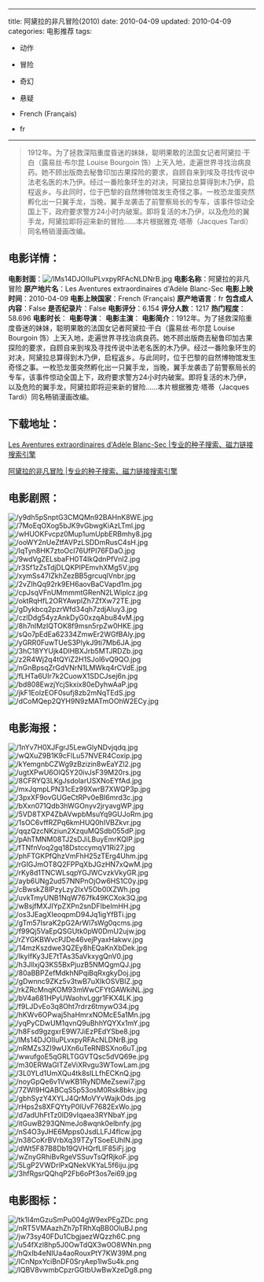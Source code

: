 
---
title: 阿黛拉的非凡冒险(2010)
date: 2010-04-09
updated: 2010-04-09
categories: 电影推荐
tags:
- 动作
- 冒险
- 奇幻
- 悬疑

- French (Français)
- fr
---


> 1912年。为了拯救深陷重度昏迷的妹妹，聪明果敢的法国女记者阿黛拉·干白（露易丝·布尔昆 Louise Bourgoin 饰）上天入地，走遍世界寻找治病良药。她不顾出版商去秘鲁印加古果探险的要求，自顾自来到埃及寻找传说中法老名医的木乃伊。经过一番险象环生的对决，阿黛拉总算得到木乃伊，启程返乡。与此同时，位于巴黎的自然博物馆发生奇怪之事。一枚恐龙蛋突然孵化出一只翼手龙，当晚，翼手龙袭击了前警察局长的专车，该事件惊动全国上下，政府要求警方24小时内破案。即将复活的木乃伊，以及危险的翼手龙，阿黛拉即将迎来新的冒险……本片根据雅克·塔蒂（Jacques Tardi）同名畅销漫画改编。

## **电影详情**：

**电影封面**：<img src="https://image.tmdb.org/t/p/w200/lMs14DJOIIuPLvxpyRFAcNLDNrB.jpg" alt="/lMs14DJOIIuPLvxpyRFAcNLDNrB.jpg" title="/lMs14DJOIIuPLvxpyRFAcNLDNrB.jpg">
**电影名称**：阿黛拉的非凡冒险
**原产地片名**：Les Aventures extraordinaires d'Adèle Blanc-Sec
**电影上映时间**：2010-04-09
**电影上映国家**：French (Français)
**原产地语言**：fr
**包含成人内容**：False
**是否纪录片**：False
**电影评分**：6.154
**评分人数**：1217
**热门程度**：58.696
**电影时长**：
**电影导演**：
**电影主演**：
**电影简介**：1912年。为了拯救深陷重度昏迷的妹妹，聪明果敢的法国女记者阿黛拉·干白（露易丝·布尔昆 Louise Bourgoin 饰）上天入地，走遍世界寻找治病良药。她不顾出版商去秘鲁印加古果探险的要求，自顾自来到埃及寻找传说中法老名医的木乃伊。经过一番险象环生的对决，阿黛拉总算得到木乃伊，启程返乡。与此同时，位于巴黎的自然博物馆发生奇怪之事。一枚恐龙蛋突然孵化出一只翼手龙，当晚，翼手龙袭击了前警察局长的专车，该事件惊动全国上下，政府要求警方24小时内破案。即将复活的木乃伊，以及危险的翼手龙，阿黛拉即将迎来新的冒险……本片根据雅克·塔蒂（Jacques Tardi）同名畅销漫画改编。

## **下载地址**：
[Les Aventures extraordinaires d'Adèle Blanc-Sec |专业的种子搜索、磁力链接搜索引擎](https://movie.amd794.com:2083/?search=Les%20Aventures%20extraordinaires%20d%27Ad%C3%A8le%20Blanc-Sec&ordering=&mode=match_phrase&page_size=10&page=1)

[阿黛拉的非凡冒险 |专业的种子搜索、磁力链接搜索引擎](https://movie.amd794.com:2083/?search=%E9%98%BF%E9%BB%9B%E6%8B%89%E7%9A%84%E9%9D%9E%E5%87%A1%E5%86%92%E9%99%A9&ordering=&mode=match_phrase&page_size=10&page=1)
 

## **电影剧照**：
<img src="https://image.tmdb.org/t/p/original/y9dh5pSnptG3CMQMn92BAHnK8WE.jpg" alt="/y9dh5pSnptG3CMQMn92BAHnK8WE.jpg" title="/y9dh5pSnptG3CMQMn92BAHnK8WE.jpg"><img src="https://image.tmdb.org/t/p/original/7MoEqOXog5bJK9vGbwgKiAzLTml.jpg" alt="/7MoEqOXog5bJK9vGbwgKiAzLTml.jpg" title="/7MoEqOXog5bJK9vGbwgKiAzLTml.jpg"><img src="https://image.tmdb.org/t/p/original/wHUOKFvcpz0Mup1umUpbERBmhy8.jpg" alt="/wHUOKFvcpz0Mup1umUpbERBmhy8.jpg" title="/wHUOKFvcpz0Mup1umUpbERBmhy8.jpg"><img src="https://image.tmdb.org/t/p/original/ooWY2nUeZtfAVPzLSDDmRusC4sH.jpg" alt="/ooWY2nUeZtfAVPzLSDDmRusC4sH.jpg" title="/ooWY2nUeZtfAVPzLSDDmRusC4sH.jpg"><img src="https://image.tmdb.org/t/p/original/lqTyn8HK7ztoOcI76UfPI76FDaO.jpg" alt="/lqTyn8HK7ztoOcI76UfPI76FDaO.jpg" title="/lqTyn8HK7ztoOcI76UfPI76FDaO.jpg"><img src="https://image.tmdb.org/t/p/original/9wdVgZELsbaFH0T4IkQdnPfVnl2.jpg" alt="/9wdVgZELsbaFH0T4IkQdnPfVnl2.jpg" title="/9wdVgZELsbaFH0T4IkQdnPfVnl2.jpg"><img src="https://image.tmdb.org/t/p/original/r3Sf1zZsTdjDLQKPlPEmvhXMg5V.jpg" alt="/r3Sf1zZsTdjDLQKPlPEmvhXMg5V.jpg" title="/r3Sf1zZsTdjDLQKPlPEmvhXMg5V.jpg"><img src="https://image.tmdb.org/t/p/original/xymSs47IZkhZezBB5grcuqlVnbr.jpg" alt="/xymSs47IZkhZezBB5grcuqlVnbr.jpg" title="/xymSs47IZkhZezBB5grcuqlVnbr.jpg"><img src="https://image.tmdb.org/t/p/original/2vZIhQq92rk9EH6aovBaCVapd1m.jpg" alt="/2vZIhQq92rk9EH6aovBaCVapd1m.jpg" title="/2vZIhQq92rk9EH6aovBaCVapd1m.jpg"><img src="https://image.tmdb.org/t/p/original/cpJsqVFnUMmmmtGRenN2LWiplcz.jpg" alt="/cpJsqVFnUMmmmtGRenN2LWiplcz.jpg" title="/cpJsqVFnUMmmmtGRenN2LWiplcz.jpg"><img src="https://image.tmdb.org/t/p/original/oktRqHfL2ORYAwpIZh7ZfXw72TE.jpg" alt="/oktRqHfL2ORYAwpIZh7ZfXw72TE.jpg" title="/oktRqHfL2ORYAwpIZh7ZfXw72TE.jpg"><img src="https://image.tmdb.org/t/p/original/gDykbcq2pzrWfd34qh7zdjAIuy3.jpg" alt="/gDykbcq2pzrWfd34qh7zdjAIuy3.jpg" title="/gDykbcq2pzrWfd34qh7zdjAIuy3.jpg"><img src="https://image.tmdb.org/t/p/original/czlDdg54yzAnkDyG0xzqAbu84vM.jpg" alt="/czlDdg54yzAnkDyG0xzqAbu84vM.jpg" title="/czlDdg54yzAnkDyG0xzqAbu84vM.jpg"><img src="https://image.tmdb.org/t/p/original/8h7nIMzIQTOK8f9msn5rpZw0HKE.jpg" alt="/8h7nIMzIQTOK8f9msn5rpZw0HKE.jpg" title="/8h7nIMzIQTOK8f9msn5rpZw0HKE.jpg"><img src="https://image.tmdb.org/t/p/original/sQo7pEdEa62334ZmwEr2WGfBAly.jpg" alt="/sQo7pEdEa62334ZmwEr2WGfBAly.jpg" title="/sQo7pEdEa62334ZmwEr2WGfBAly.jpg"><img src="https://image.tmdb.org/t/p/original/yGRR0FuwTUeS3PlykJ9ti7Mb6JA.jpg" alt="/yGRR0FuwTUeS3PlykJ9ti7Mb6JA.jpg" title="/yGRR0FuwTUeS3PlykJ9ti7Mb6JA.jpg"><img src="https://image.tmdb.org/t/p/original/3hC18YYUjk4DlHBXJrb5MTJRDZb.jpg" alt="/3hC18YYUjk4DlHBXJrb5MTJRDZb.jpg" title="/3hC18YYUjk4DlHBXJrb5MTJRDZb.jpg"><img src="https://image.tmdb.org/t/p/original/z2R4Wj2q4tQYiZ2H1SJoI6vQ9QO.jpg" alt="/z2R4Wj2q4tQYiZ2H1SJoI6vQ9QO.jpg" title="/z2R4Wj2q4tQYiZ2H1SJoI6vQ9QO.jpg"><img src="https://image.tmdb.org/t/p/original/nGnBpsqZrGdVNrN1LMWkq4rCVdE.jpg" alt="/nGnBpsqZrGdVNrN1LMWkq4rCVdE.jpg" title="/nGnBpsqZrGdVNrN1LMWkq4rCVdE.jpg"><img src="https://image.tmdb.org/t/p/original/fLHTa6UIr7k2CuowX1SDCJsej6n.jpg" alt="/fLHTa6UIr7k2CuowX1SDCJsej6n.jpg" title="/fLHTa6UIr7k2CuowX1SDCJsej6n.jpg"><img src="https://image.tmdb.org/t/p/original/bd808EwzjYcjSkxix80eDyhwAaP.jpg" alt="/bd808EwzjYcjSkxix80eDyhwAaP.jpg" title="/bd808EwzjYcjSkxix80eDyhwAaP.jpg"><img src="https://image.tmdb.org/t/p/original/jkF1EolzEOF0sufj8zb2mNqTEdS.jpg" alt="/jkF1EolzEOF0sufj8zb2mNqTEdS.jpg" title="/jkF1EolzEOF0sufj8zb2mNqTEdS.jpg"><img src="https://image.tmdb.org/t/p/original/dCoMQep2QYH9N9zMATmOOhW2ECy.jpg" alt="/dCoMQep2QYH9N9zMATmOOhW2ECy.jpg" title="/dCoMQep2QYH9N9zMATmOOhW2ECy.jpg">

## **电影海报**：
<img src="https://image.tmdb.org/t/p/original/1nYv7H0XJFgrJ5LewGlyNDvjqdq.jpg" alt="/1nYv7H0XJFgrJ5LewGlyNDvjqdq.jpg" title="/1nYv7H0XJFgrJ5LewGlyNDvjqdq.jpg"><img src="https://image.tmdb.org/t/p/original/wQXuZ9B1K9cFlLu57NVER4Coxip.jpg" alt="/wQXuZ9B1K9cFlLu57NVER4Coxip.jpg" title="/wQXuZ9B1K9cFlLu57NVER4Coxip.jpg"><img src="https://image.tmdb.org/t/p/original/kYemgnbCZWg9zBzizin8wEaYZl2.jpg" alt="/kYemgnbCZWg9zBzizin8wEaYZl2.jpg" title="/kYemgnbCZWg9zBzizin8wEaYZl2.jpg"><img src="https://image.tmdb.org/t/p/original/ugtXPwU6OlQ5Y20ivJsF39M20rs.jpg" alt="/ugtXPwU6OlQ5Y20ivJsF39M20rs.jpg" title="/ugtXPwU6OlQ5Y20ivJsF39M20rs.jpg"><img src="https://image.tmdb.org/t/p/original/8CFRYQ3LKgJsdolarUSXNoEYfAd.jpg" alt="/8CFRYQ3LKgJsdolarUSXNoEYfAd.jpg" title="/8CFRYQ3LKgJsdolarUSXNoEYfAd.jpg"><img src="https://image.tmdb.org/t/p/original/mxJqmpLPN31cEz99XwrB7XWQP3p.jpg" alt="/mxJqmpLPN31cEz99XwrB7XWQP3p.jpg" title="/mxJqmpLPN31cEz99XwrB7XWQP3p.jpg"><img src="https://image.tmdb.org/t/p/original/3pxXF9ovGUGeCtRPv0eBI6mrd3c.jpg" alt="/3pxXF9ovGUGeCtRPv0eBI6mrd3c.jpg" title="/3pxXF9ovGUGeCtRPv0eBI6mrd3c.jpg"><img src="https://image.tmdb.org/t/p/original/bXxn071Qdb3hWGOnyv2jryavgWP.jpg" alt="/bXxn071Qdb3hWGOnyv2jryavgWP.jpg" title="/bXxn071Qdb3hWGOnyv2jryavgWP.jpg"><img src="https://image.tmdb.org/t/p/original/5VD8TXP4ZbAVwpbMsuYq9GUJoRm.jpg" alt="/5VD8TXP4ZbAVwpbMsuYq9GUJoRm.jpg" title="/5VD8TXP4ZbAVwpbMsuYq9GUJoRm.jpg"><img src="https://image.tmdb.org/t/p/original/1sOC6vffRZPq6kmHUQ0hIVBZkvr.jpg" alt="/1sOC6vffRZPq6kmHUQ0hIVBZkvr.jpg" title="/1sOC6vffRZPq6kmHUQ0hIVBZkvr.jpg"><img src="https://image.tmdb.org/t/p/original/qqzQzcNKziun2XzquMQSdb055dP.jpg" alt="/qqzQzcNKziun2XzquMQSdb055dP.jpg" title="/qqzQzcNKziun2XzquMQSdb055dP.jpg"><img src="https://image.tmdb.org/t/p/original/pAhTMNM08TJ2sDJiLBuyEmrKQlP.jpg" alt="/pAhTMNM08TJ2sDJiLBuyEmrKQlP.jpg" title="/pAhTMNM08TJ2sDJiLBuyEmrKQlP.jpg"><img src="https://image.tmdb.org/t/p/original/fTNfnVoq2gq18DstccymqV1Ri27.jpg" alt="/fTNfnVoq2gq18DstccymqV1Ri27.jpg" title="/fTNfnVoq2gq18DstccymqV1Ri27.jpg"><img src="https://image.tmdb.org/t/p/original/phFTGKPfQhzVmFhH25zTErg4Uhm.jpg" alt="/phFTGKPfQhzVmFhH25zTErg4Uhm.jpg" title="/phFTGKPfQhzVmFhH25zTErg4Uhm.jpg"><img src="https://image.tmdb.org/t/p/original/rGIGJmOT8Q2FPPqXbJGzHN7xQwM.jpg" alt="/rGIGJmOT8Q2FPPqXbJGzHN7xQwM.jpg" title="/rGIGJmOT8Q2FPPqXbJGzHN7xQwM.jpg"><img src="https://image.tmdb.org/t/p/original/rKy8d1TNCWLsqpYGJWCvzkVkyGR.jpg" alt="/rKy8d1TNCWLsqpYGJWCvzkVkyGR.jpg" title="/rKy8d1TNCWLsqpYGJWCvzkVkyGR.jpg"><img src="https://image.tmdb.org/t/p/original/ayb6UNg2ud57NNPnOjOw6HS1C0y.jpg" alt="/ayb6UNg2ud57NNPnOjOw6HS1C0y.jpg" title="/ayb6UNg2ud57NNPnOjOw6HS1C0y.jpg"><img src="https://image.tmdb.org/t/p/original/cBwskZ8lPzyLzy2IxV5Ob0lXZWh.jpg" alt="/cBwskZ8lPzyLzy2IxV5Ob0lXZWh.jpg" title="/cBwskZ8lPzyLzy2IxV5Ob0lXZWh.jpg"><img src="https://image.tmdb.org/t/p/original/uvkTmyUNB1NqW767fk49KCXok3Q.jpg" alt="/uvkTmyUNB1NqW767fk49KCXok3Q.jpg" title="/uvkTmyUNB1NqW767fk49KCXok3Q.jpg"><img src="https://image.tmdb.org/t/p/original/wBsjfMXJIYpZXPn2snDFIbeImHH.jpg" alt="/wBsjfMXJIYpZXPn2snDFIbeImHH.jpg" title="/wBsjfMXJIYpZXPn2snDFIbeImHH.jpg"><img src="https://image.tmdb.org/t/p/original/os3JEagXIeoqpmD94Jq1igYfBTi.jpg" alt="/os3JEagXIeoqpmD94Jq1igYfBTi.jpg" title="/os3JEagXIeoqpmD94Jq1igYfBTi.jpg"><img src="https://image.tmdb.org/t/p/original/gTm57IsraK2pG2ArWl7sWg0qcms.jpg" alt="/gTm57IsraK2pG2ArWl7sWg0qcms.jpg" title="/gTm57IsraK2pG2ArWl7sWg0qcms.jpg"><img src="https://image.tmdb.org/t/p/original/f99Qj5VaEpQSGUtk0pW0DmU2ujw.jpg" alt="/f99Qj5VaEpQSGUtk0pW0DmU2ujw.jpg" title="/f99Qj5VaEpQSGUtk0pW0DmU2ujw.jpg"><img src="https://image.tmdb.org/t/p/original/rZYGKBWvcPJDe46vejPyaxHakwv.jpg" alt="/rZYGKBWvcPJDe46vejPyaxHakwv.jpg" title="/rZYGKBWvcPJDe46vejPyaxHakwv.jpg"><img src="https://image.tmdb.org/t/p/original/14mzKszdwe3QZEy8hEQaKnXbDek.jpg" alt="/14mzKszdwe3QZEy8hEQaKnXbDek.jpg" title="/14mzKszdwe3QZEy8hEQaKnXbDek.jpg"><img src="https://image.tmdb.org/t/p/original/lkyIfKy3JE7tTAs35aVkxygQnV0.jpg" alt="/lkyIfKy3JE7tTAs35aVkxygQnV0.jpg" title="/lkyIfKy3JE7tTAs35aVkxygQnV0.jpg"><img src="https://image.tmdb.org/t/p/original/h3JllxjQ3KS5BxPjuzB5NMQgmQJ.jpg" alt="/h3JllxjQ3KS5BxPjuzB5NMQgmQJ.jpg" title="/h3JllxjQ3KS5BxPjuzB5NMQgmQJ.jpg"><img src="https://image.tmdb.org/t/p/original/80aBBPZefMdkhNPqiBqRxgkyDoj.jpg" alt="/80aBBPZefMdkhNPqiBqRxgkyDoj.jpg" title="/80aBBPZefMdkhNPqiBqRxgkyDoj.jpg"><img src="https://image.tmdb.org/t/p/original/gDwnnc9ZKz5v3twB7uXIkOSVBIZ.jpg" alt="/gDwnnc9ZKz5v3twB7uXIkOSVBIZ.jpg" title="/gDwnnc9ZKz5v3twB7uXIkOSVBIZ.jpg"><img src="https://image.tmdb.org/t/p/original/rkZRcMnqKOM93mWwCFYtGAWkiNL.jpg" alt="/rkZRcMnqKOM93mWwCFYtGAWkiNL.jpg" title="/rkZRcMnqKOM93mWwCFYtGAWkiNL.jpg"><img src="https://image.tmdb.org/t/p/original/bV4a681HPyUWaohvLggr1FKX4LK.jpg" alt="/bV4a681HPyUWaohvLggr1FKX4LK.jpg" title="/bV4a681HPyUWaohvLggr1FKX4LK.jpg"><img src="https://image.tmdb.org/t/p/original/f9LJDvEo3q8Oht7rdrz6tmywO34.jpg" alt="/f9LJDvEo3q8Oht7rdrz6tmywO34.jpg" title="/f9LJDvEo3q8Oht7rdrz6tmywO34.jpg"><img src="https://image.tmdb.org/t/p/original/hKWv6OPwaj5haHmrxNOMcE5a1Mn.jpg" alt="/hKWv6OPwaj5haHmrxNOMcE5a1Mn.jpg" title="/hKWv6OPwaj5haHmrxNOMcE5a1Mn.jpg"><img src="https://image.tmdb.org/t/p/original/yqPyCDwUM1qvnQ9uBhhYQYXx1mY.jpg" alt="/yqPyCDwUM1qvnQ9uBhhYQYXx1mY.jpg" title="/yqPyCDwUM1qvnQ9uBhhYQYXx1mY.jpg"><img src="https://image.tmdb.org/t/p/original/h8Fsd9gzgxrE9W7JiEzPEdYSbe8.jpg" alt="/h8Fsd9gzgxrE9W7JiEzPEdYSbe8.jpg" title="/h8Fsd9gzgxrE9W7JiEzPEdYSbe8.jpg"><img src="https://image.tmdb.org/t/p/original/lMs14DJOIIuPLvxpyRFAcNLDNrB.jpg" alt="/lMs14DJOIIuPLvxpyRFAcNLDNrB.jpg" title="/lMs14DJOIIuPLvxpyRFAcNLDNrB.jpg"><img src="https://image.tmdb.org/t/p/original/nRMZs3ZI9wUXn6uTeRNBSXno6uT.jpg" alt="/nRMZs3ZI9wUXn6uTeRNBSXno6uT.jpg" title="/nRMZs3ZI9wUXn6uTeRNBSXno6uT.jpg"><img src="https://image.tmdb.org/t/p/original/wwufgoE5qGRLTGGVTQsc5dVQ69e.jpg" alt="/wwufgoE5qGRLTGGVTQsc5dVQ69e.jpg" title="/wwufgoE5qGRLTGGVTQsc5dVQ69e.jpg"><img src="https://image.tmdb.org/t/p/original/m30ERWaGITZeViXRvgu3WTowLam.jpg" alt="/m30ERWaGITZeViXRvgu3WTowLam.jpg" title="/m30ERWaGITZeViXRvgu3WTowLam.jpg"><img src="https://image.tmdb.org/t/p/original/3L0YLd1UmXQu4tk8slLLfhECKnQ.jpg" alt="/3L0YLd1UmXQu4tk8slLLfhECKnQ.jpg" title="/3L0YLd1UmXQu4tk8slLLfhECKnQ.jpg"><img src="https://image.tmdb.org/t/p/original/noyGpQe6v1VwKB1RyNDMeZsewi7.jpg" alt="/noyGpQe6v1VwKB1RyNDMeZsewi7.jpg" title="/noyGpQe6v1VwKB1RyNDMeZsewi7.jpg"><img src="https://image.tmdb.org/t/p/original/7ZWl9HQABCqS5p53osM0Rsk8bkv.jpg" alt="/7ZWl9HQABCqS5p53osM0Rsk8bkv.jpg" title="/7ZWl9HQABCqS5p53osM0Rsk8bkv.jpg"><img src="https://image.tmdb.org/t/p/original/gbhSyzY4XYLJ4QrMoVYvWajkOds.jpg" alt="/gbhSyzY4XYLJ4QrMoVYvWajkOds.jpg" title="/gbhSyzY4XYLJ4QrMoVYvWajkOds.jpg"><img src="https://image.tmdb.org/t/p/original/rHps2s8XFQYtyP0lUvF7682ExWo.jpg" alt="/rHps2s8XFQYtyP0lUvF7682ExWo.jpg" title="/rHps2s8XFQYtyP0lUvF7682ExWo.jpg"><img src="https://image.tmdb.org/t/p/original/d7adUhFtTz0lD9vIqaea3RYNbaY.jpg" alt="/d7adUhFtTz0lD9vIqaea3RYNbaY.jpg" title="/d7adUhFtTz0lD9vIqaea3RYNbaY.jpg"><img src="https://image.tmdb.org/t/p/original/itGuwB293QNmeJo8wqnk0elbnfy.jpg" alt="/itGuwB293QNmeJo8wqnk0elbnfy.jpg" title="/itGuwB293QNmeJo8wqnk0elbnfy.jpg"><img src="https://image.tmdb.org/t/p/original/nS4O3yJHE6Mpps0JsdLLFJ4fIcw.jpg" alt="/nS4O3yJHE6Mpps0JsdLLFJ4fIcw.jpg" title="/nS4O3yJHE6Mpps0JsdLLFJ4fIcw.jpg"><img src="https://image.tmdb.org/t/p/original/n38CoKrBVrbXq39TZyTSoeEUhlN.jpg" alt="/n38CoKrBVrbXq39TZyTSoeEUhlN.jpg" title="/n38CoKrBVrbXq39TZyTSoeEUhlN.jpg"><img src="https://image.tmdb.org/t/p/original/dWt5F87B8Db19QVHQrfLIF85iFj.jpg" alt="/dWt5F87B8Db19QVHQrfLIF85iFj.jpg" title="/dWt5F87B8Db19QVHQrfLIF85iFj.jpg"><img src="https://image.tmdb.org/t/p/original/wZnyGRhiBvRgeVSSuvTsQfRjkoF.jpg" alt="/wZnyGRhiBvRgeVSSuvTsQfRjkoF.jpg" title="/wZnyGRhiBvRgeVSSuvTsQfRjkoF.jpg"><img src="https://image.tmdb.org/t/p/original/5LgP2VWDrlPxQNekVKYaL5f6iju.jpg" alt="/5LgP2VWDrlPxQNekVKYaL5f6iju.jpg" title="/5LgP2VWDrlPxQNekVKYaL5f6iju.jpg"><img src="https://image.tmdb.org/t/p/original/3hfRgsrQQhqP2Fb6oPf3os7ei69.jpg" alt="/3hfRgsrQQhqP2Fb6oPf3os7ei69.jpg" title="/3hfRgsrQQhqP2Fb6oPf3os7ei69.jpg">

## **电影图标**：
<img src="https://image.tmdb.org/t/p/original/tk1I4mGzuSmPu004gW9exPEgZDc.png" alt="/tk1I4mGzuSmPu004gW9exPEgZDc.png" title="/tk1I4mGzuSmPu004gW9exPEgZDc.png"><img src="https://image.tmdb.org/t/p/original/nRT5VMAazhZh7pTRhXqBB0OluBJ.png" alt="/nRT5VMAazhZh7pTRhXqBB0OluBJ.png" title="/nRT5VMAazhZh7pTRhXqBB0OluBJ.png"><img src="https://image.tmdb.org/t/p/original/jw73sy40FDu1CbgjaezWQzzh6C.png" alt="/jw73sy40FDu1CbgjaezWQzzh6C.png" title="/jw73sy40FDu1CbgjaezWQzzh6C.png"><img src="https://image.tmdb.org/t/p/original/u54fXzl8hp5J0OwTdQX3w0O8WNn.png" alt="/u54fXzl8hp5J0OwTdQX3w0O8WNn.png" title="/u54fXzl8hp5J0OwTdQX3w0O8WNn.png"><img src="https://image.tmdb.org/t/p/original/hQxIb4eNIUa4aoRouxPtY7KW39M.png" alt="/hQxIb4eNIUa4aoRouxPtY7KW39M.png" title="/hQxIb4eNIUa4aoRouxPtY7KW39M.png"><img src="https://image.tmdb.org/t/p/original/lCnNpxYciBnDF0SryAep1IwSu4k.png" alt="/lCnNpxYciBnDF0SryAep1IwSu4k.png" title="/lCnNpxYciBnDF0SryAep1IwSu4k.png"><img src="https://image.tmdb.org/t/p/original/lQBV8vwmbCpzrGGtbUwBwXzeDg8.png" alt="/lQBV8vwmbCpzrGGtbUwBwXzeDg8.png" title="/lQBV8vwmbCpzrGGtbUwBwXzeDg8.png">

